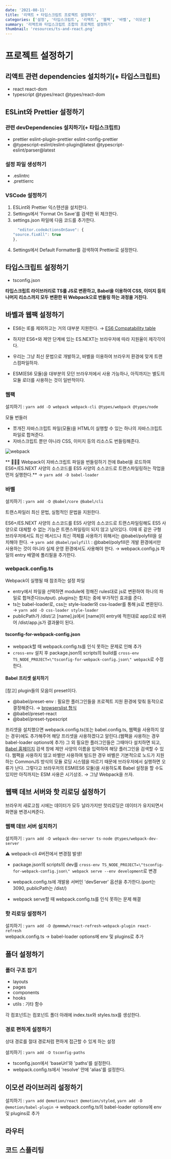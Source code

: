 ```yaml
---
date: '2021-08-11'
title: '리액트 + 타입스크립트 프로젝트 설정하기'
categories: ['설정', '타입스크립트', '리액트', '웹팩', '바벨', '이모션']
summary: '리액트와 타입스크립트 조합의 프로젝트 설정하기'
thumbnail: 'resources/ts-and-react.png'
---
```


# 프로젝트 설정하기

## 리액트 관련 dependencies 설치하기(+ 타입스크립트)

- react react-dom
- typescript @types/react @types/react-dom

## ESLint와 Prettier 설정하기

### 관련 devDependencies 설치하기(+ 타입스크립트)

- prettier eslint-plugin-prettier eslint-config-prettier
- @typescript-eslint/eslint-plugin@latest @typescript-eslint/parser@latest

### 설정 파일 생성하기

- .eslintrc
- .prettierrc

### VSCode 설정하기

1. ESLint와 Prettier 익스텐션을 설치한다.
2. Settings에서 'Format On Save'를 검색한 뒤 체크한다.
3. settings.json 파일에 다음 코드를 추가한다.
   ```js
     "editor.codeActionsOnSave": {
   "source.fixAll": true
   },
   ```
4. Settings에서 Default Formatter를 검색하여 Prettier로 설정한다.

## 타입스크립트 설정하기

- tsconfig.json

**타입스크립트 라이브러리로 TS를 JS로 변환하고, Babel을 이용하여 CSS, 이미지 등의 나머지 리소스까지 모두 변환한 뒤 Webpack으로 번들링 하는 과정을 거친다.**

## 바벨과 웹팩 설정하기

- ES6는 IE를 제외하고는 거의 대부분 지원한다. → [ES6 Compatability table](https://kangax.github.io/compat-table/es6/)
- 하지만 ES6+와 제안 단계에 있는 ES.NEXT는 브라우저에 따라 지원율이 제각각이다.
- 우리는 그냥 최신 문법으로 개발하고, 바벨을 이용하여 브라우저 환경에 맞게 트랜스컴파일하자.

- ESM(ES6 모듈)을 대부분의 모던 브라우저에서 사용 가능하나, 아직까지는 별도의 모듈 로더를 사용하는 것이 일반적이다.

### 웹팩

설치하기 : `yarn add -D webpack webpack-cli @types/webpack @types/node`

모듈 번들러

- 쪼개진 자바스크립트 파일(모듈)을 HTML이 실행할 수 있는 하나의 자바스크립트 파일로 합쳐준다.
- 자바스크립트 뿐만 아니라 CSS, 이미지 등의 리소스도 번들링해준다.

![webpack](resources/webpack-home.png)

** 👨🏻‍💻 Webpack이 자바스크립트 파일을 번들링하기 전에 Babel을 로드하여 ES6+/ES.NEXT 사양의 소스코드를 ES5 사양의 소스코드로 트랜스파일링하는 작업을 먼저 실행한다.**
→ `yarn add -D babel-loader`

### 바벨

설치하기 : `yarn add -D @babel/core @babel/cli`

트랜스파일러
최신 문법, 실험적인 문법을 지원한다.

ES6+/ES.NEXT 사양의 소스코드를 ES5 사양의 소스코드로 트랜스파일링해도 ES5 사양으로 대체할 수 없는 기능은 트랜스파일링이 되지 않고 남아있다.
이때 IE 같은 구형 브라우저에서도 최신 메서드나 최신 객체를 사용하기 위해서는 @babel/polyfill을 설치해야 한다.
→ `yarn add @babel/polyfill` : @babel/polyfill은 개발 환경에서만 사용하는 것이 아니라 실제 운영 환경에서도 사용해야 한다.
→ webpack.config.js 파일의 entry 배열에 폴리필을 추가한다.

### webpack.config.ts

Webpack이 실행될 때 참조하는 설정 파일

- entry에서 파일을 선택하면 module에 정해진 rules대로 js로 변환하여 하나의 파일로 합쳐준다(output). plugins는 합치는 중에 부가적인 효과를 준다.
- ts는 babel-loader로, css는 style-loader와 css-loader를 통해 js로 변환된다. → `yarn add -D css-loader style-loader`
- publicPath가 /dist/고 [name].js에서 [name]이 entry에 적힌대로 app으로 바뀌어 /dist/app.js가 결과물이 된다.

#### tsconfig-for-webpack-config.json

- webpack할 때 webpack.config.ts를 인식 못하는 문제로 인해 추가
- `cross-env` 설치 후 package.json의 scripts의 build를 `cross-env TS_NODE_PROJECT=\"tsconfig-for-webpack-config.json\" webpack`로 수정한다.

#### Babel 프리셋 설치하기

[참고] plugin들의 모음이 preset이다.

- @babel/preset-env : 필요한 플러그인들을 프로젝트 지원 환경에 맞춰 동적으로 결정해준다. → [browserslist 형식](https://github.com/browserslist/browserslist#full-list)
- @babel/preset-react
- @babel/preset-typescript

프리셋을 설치했으면 webpack.config.ts(또는 babel.config.ts, 웹팩을 사용하지 않는 경우)에도 추가해주어 해당 프리셋을 사용하겠다고 알린다.(웹팩을 사용하는 경우 babel-loader options에 추가)
그 외 필요한 플러그인들은 그때마다 설치하면 되고, [Babel 홈페이지](https://babeljs.io/) 검색 창에 제안 사양의 이름을 입력하여 해당 플러그인을 검색할 수 있다.
웹팩을 사용하지 않고 바벨만 사용하여 빌드한 경우 바벨은 기본적으로 노드가 지원하는 CommonJS 방식의 모듈 로딩 시스템을 따르기 때문에 브라우저에서 실행하면 오류가 난다.
그렇다고 브라우저의 ESM(ES6 모듈)을 사용하도록 Babel 설정을 할 수도 있지만 아직까지는 ESM 사용은 시기상조. → 그냥 Webpack을 쓰자.

## 웹팩 데브 서버와 핫 리로딩 설정하기

브라우저 새로고침 시에는 데이터가 모두 날라가지만 핫리로딩은 데이터가 유지되면서 화면을 변경시켜준다.

### 웹팩 데브 서버 설치하기

설치하기 : `yarn add -D webpack-dev-server ts-node @types/webpack-dev-server`

⚠️ webpack-cli 4버전에서 변경점 발생!

- package.json의 scripts의 dev를 `cross-env TS_NODE_PROJECT=\"tsconfig-for-webpack-config.json\" webpack serve --env development`로 변경

- webpack.config.ts에 개발용 서버인 'devServer' 옵션을 추가한다.(port는 3090, publicPath는 /dist/)
- webpack serve할 때 webpack.config.ts를 인식 못하는 문제 해결

### 핫 리로딩 설정하기

설치하기 : `yarn add -D @pmmmwh/react-refresh-webpack-plugin react-refresh`  
webpack.config.ts → babel-loader options에 env 및 plugins로 추가

## 폴더 설정하기

### 폴더 구조 잡기

- layouts
- pages
- components
- hooks
- utils : 기타 함수

각 컴포넌트는 컴포넌트 폴더 아래에 index.tsx와 styles.tsx를 생성한다.

### 경로 편하게 설정하기

상대 경로를 절대 경로처럼 편하게 접근할 수 있게 하는 설정

설치하기 : `yarn add -D tsconfig-paths`

- tsconfig.json에서 'baseUrl'와 'paths'를 설정한다.
- webpack.config.ts에서 'resolve' 안에 'alias'를 설정한다.

## 이모션 라이브러리 설정하기

설치하기 : `yarn add @emotion/react @emotion/styled`, `yarn add -D @emotion/babel-plugin` → webpack.config.ts의 babel-loader options에 env 및 plugins로 추가

## 라우터

## 코드 스플리팅
